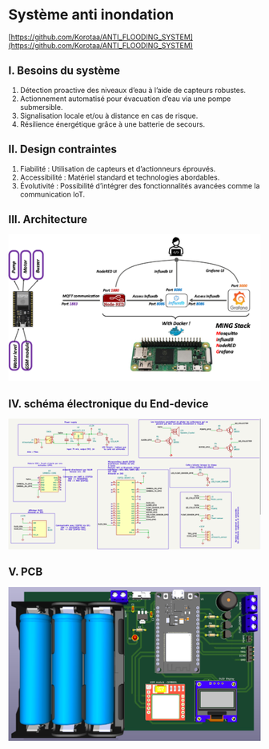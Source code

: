 # Système anti inondation
[https://github.com/Korotaa/ANTI_FLOODING_SYSTEM](https://github.com/Korotaa/ANTI_FLOODING_SYSTEM)
## I. Besoins du système  
1. Détection proactive des niveaux d’eau à l’aide de capteurs robustes.
2. Actionnement automatisé pour évacuation d’eau via une pompe submersible.
3. Signalisation locale et/ou à distance en cas de risque.
4. Résilience énergétique grâce à une batterie de secours.
## II. Design contraintes
1. Fiabilité : Utilisation de capteurs et d’actionneurs éprouvés.
2. Accessibilité : Matériel standard et technologies abordables.
3. Évolutivité : Possibilité d’intégrer des fonctionnalités avancées comme la communication IoT.
##  III. Architecture
![Architecture](./architecture.png)
## IV. schéma électronique du End-device
![Schematic](./schematic.png)
## V. PCB
![PCB board](board.png)
